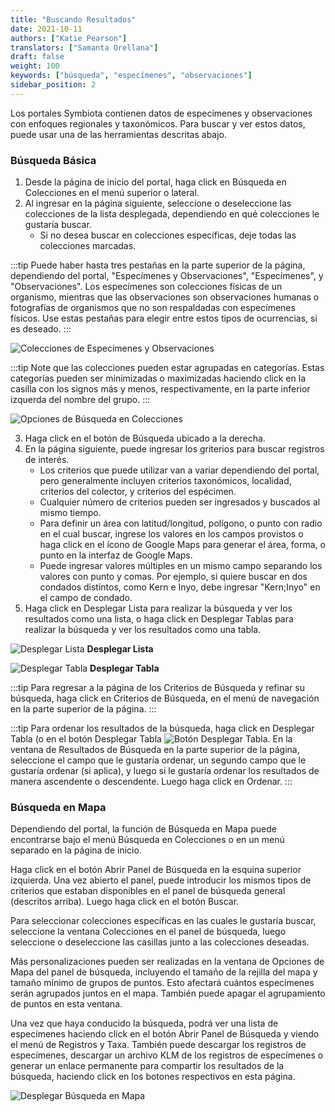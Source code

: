 ```yaml
---
title: "Buscando Resultados"
date: 2021-10-11
authors: ["Katie Pearson"]
translators: ["Samanta Orellana"]
draft: false
weight: 100
keywords: ["búsqueda", "especímenes", "observaciones"]
sidebar_position: 2
---
```


Los portales Symbiota contienen datos de especímenes y observaciones con enfoques regionales y taxonómicos. Para buscar y ver estos datos, puede usar una de las herramientas descritas abajo.

### Búsqueda Básica

1. Desde la página de inicio del portal, haga click en Búsqueda en Colecciones en el menú superior o lateral.
2. Al ingresar en la página siguiente, seleccione o deseleccione las colecciones de la lista desplegada, dependiendo en qué colecciones le gustaría buscar.
   - Si no desea buscar en colecciones específicas, deje todas las colecciones marcadas.

:::tip
Puede haber hasta tres pestañas en la parte superior de la página, dependiendo del portal, "Especímenes y Observaciones", "Especímenes", y "Observaciones". Los especímenes son colecciones físicas de un organismo, mientras que las observaciones son observaciones humanas o fotografías de organismos que no son respaldadas con especímenes físicos. Use estas pestañas para elegir entre estos tipos de ocurrencias, si es deseado.
:::

![Colecciones de Especímenes y Observaciones](/img/search2.png)

:::tip
Note que las colecciones pueden estar agrupadas en categorías. Estas categorías pueden ser minimizadas o maximizadas haciendo click en la casilla con los signos más y menos, respectivamente, en la parte inferior izquerda del nombre del grupo.
:::

![Opciones de Búsqueda en Colecciones](/img/search1.png)

3. Haga click en el botón de Búsqueda ubicado a la derecha.
4. En la página siguiente, puede ingresar los griterios para buscar registros de interés.
   - Los criterios que puede utilizar van a variar dependiendo del portal, pero generalmente incluyen criterios taxonómicos, localidad, criterios del colector, y criterios del espécimen.
   - Cualquier número de criterios pueden ser ingresados y buscados al mismo tiempo.
   - Para definir un área con latitud/longitud, polígono, o punto con radio en el cual buscar, ingrese los valores en los campos provistos o haga click en el ícono de Google Maps para generar el área, forma, o punto en la interfaz de Google Maps.
   - Puede ingresar valores múltiples en un mismo campo separando los valores con punto y comas. Por ejemplo, si quiere buscar en dos condados distintos, como Kern e Inyo, debe ingresar "Kern;Inyo" en el campo de condado.
5. Haga click en Desplegar Lista para realizar la búsqueda y ver los resultados como una lista, o haga click en Desplegar Tablas para realizar la búsqueda y ver los resultados como una tabla.

![Desplegar Lista](/img/search3.png)
**Desplegar Lista**

![Desplegar Tabla](/img/search4.png)
**Desplegar Tabla**

:::tip
Para regresar a la página de los Criterios de Búsqueda y refinar su búsqueda, haga click en Criterios de Búsqueda, en el menú de navegación en la parte superior de la página.
:::

:::tip
Para ordenar los resultados de la búsqueda, haga click en Desplegar Tabla (o en el botón Desplegar Tabla ![Botón Desplegar Tabla](/img/tabledisplaybutton.png). En la ventana de Resultados de Búsqueda en la parte superior de la página, seleccione el campo que le gustaría ordenar, un segundo campo que le gustaría ordenar (si aplica), y luego si le gustaría ordenar los resultados de manera ascendente o descendente. Luego haga click en Ordenar.
:::

### Búsqueda en Mapa

Dependiendo del portal, la función de Búsqueda en Mapa puede encontrarse bajo el menú Búsqueda en Colecciones o en un menú separado en la página de inicio.

Haga click en el botón Abrir Panel de Búsqueda en la esquina superior izquierda. Una vez abierto el panel, puede introducir los mismos tipos de criterios que estaban disponibles en el panel de búsqueda general (descritos arriba). Luego haga click en el botón Buscar.

Para seleccionar colecciones específicas en las cuales le gustaría buscar, seleccione la ventana Colecciones en el panel de búsqueda, luego seleccione o deseleccione las casillas junto a las colecciones deseadas.

Más personalizaciones pueden ser realizadas en la ventana de Opciones de Mapa del panel de búsqueda, incluyendo el tamaño de la rejilla del mapa y tamaño mínimo de grupos de puntos. Esto afectará cuántos especímenes serán agrupados juntos en el mapa. También puede apagar el agrupamiento de puntos en esta ventana.

Una vez que haya conducido la búsqueda, podrá ver una lista de especímenes haciendo click en el botón Abrir Panel de Búsqueda y viendo el menú de Registros y Taxa. También puede descargar los registros de especímenes, descargar un archivo KLM de los registros de especímenes o generar un enlace permanente para compartir los resultados de la búsqueda, haciendo click en los botones respectivos en esta página.

![Desplegar Búsqueda en Mapa](/img/search5.png)
